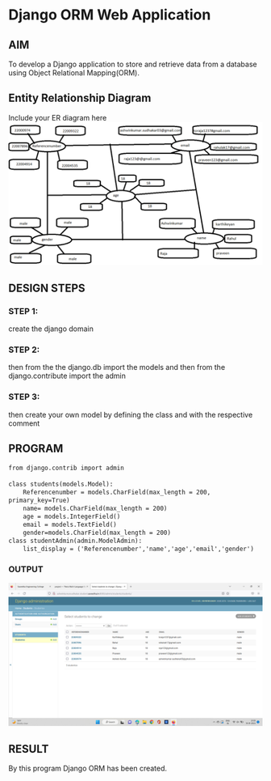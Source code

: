# Django ORM Web Application

## AIM
To develop a Django application to store and retrieve data from a database using Object Relational Mapping(ORM).

## Entity Relationship Diagram

Include your ER diagram here
![output](./ER%20diagram.png)

## DESIGN STEPS

### STEP 1:
create the django domain


### STEP 2:
then from the the django.db import the models and then from the django.contribute import the admin

### STEP 3:

then create your own model by defining the class and with the respective comment

## PROGRAM
```from django.db import models
from django.contrib import admin

class students(models.Model):
    Referencenumber = models.CharField(max_length = 200, primary_key=True)
    name= models.CharField(max_length = 200)
    age = models.IntegerField()
    email = models.TextField()
    gender=models.CharField(max_length = 200)
class studentAdmin(admin.ModelAdmin):
    list_display = ('Referencenumber','name','age','email','gender')
```
### OUTPUT
![output](./op.png)


## RESULT
By this program Django ORM has been created.